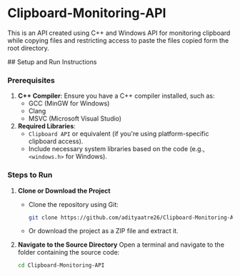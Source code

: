 # Clipboard-Monitoring-API
This is an API created using C++ and Windows API for monitoring clipboard while copying files and restricting access to paste the files copied form the root directory.
</hr>
## Setup and Run Instructions

### Prerequisites
1. **C++ Compiler**: Ensure you have a C++ compiler installed, such as:
   - GCC (MinGW for Windows)
   - Clang
   - MSVC (Microsoft Visual Studio)
2. **Required Libraries**:
   - `Clipboard API` or equivalent (if you're using platform-specific clipboard access).
   - Include necessary system libraries based on the code (e.g., `<windows.h>` for Windows).

### Steps to Run

1. **Clone or Download the Project**
   - Clone the repository using Git:
     ```bash
     git clone https://github.com/adityaatre26/Clipboard-Monitoring-API.git
     ```
   - Or download the project as a ZIP file and extract it.

2. **Navigate to the Source Directory**
   Open a terminal and navigate to the folder containing the source code:
   ```bash
   cd Clipboard-Monitoring-API
